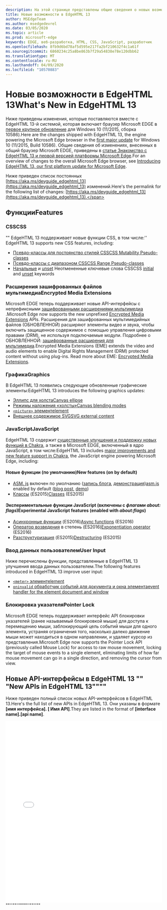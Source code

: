 ```yaml
---
description: На этой странице представлены общие сведения о новых возможностях EdgeHTML 13.
title: Новые возможности в EdgeHTML 13
author: MSEdgeTeam
ms.author: msedgedevrel
ms.date: 03/05/2020
ms.topic: article
ms.prod: microsoft-edge
keywords: EDGE, веб-разработка, HTML, CSS, JavaScript, разработчик
ms.openlocfilehash: 8fb9d6bd78af5d595e217fa2bf210632f4c1a61f
ms.sourcegitcommit: 6860234c25a8be863b7f29a54838e78e120dbb62
ms.translationtype: MT
ms.contentlocale: ru-RU
ms.lasthandoff: 04/09/2020
ms.locfileid: "10570883"
---
```

# <span data-ttu-id="8d85b-104">Новые возможности в EdgeHTML 13</span><span class="sxs-lookup"><span data-stu-id="8d85b-104">What's New in EdgeHTML 13</span></span>
<span data-ttu-id="8d85b-105">Ниже приведены изменения, которые поставляются вместе с EdgeHTML 13-й системой, которая включает браузер Microsoft EDGE в [первое крупное обновление](https://blogs.windows.com/windowsexperience/2015/11/12/first-major-update-for-windows-10-available-today/) для Windows 10 (11/2015, сборка 10586).</span><span class="sxs-lookup"><span data-stu-id="8d85b-105">Here are the changes shipped with EdgeHTML 13, the engine powering the Microsoft Edge browser in the [first major update](https://blogs.windows.com/windowsexperience/2015/11/12/first-major-update-for-windows-10-available-today/) for Windows 10 (11/2015, Build 10586).</span></span> <span data-ttu-id="8d85b-106">Общие сведения об изменениях, внесенных в общий браузер Microsoft EDGE, приведены в [статье Знакомство с EdgeHTML 13 и первой версией платформы Microsoft Edge](https://blogs.windows.com/msedgedev/2015/11/16/introducing-edgehtml-13-our-first-platform-update-for-microsoft-edge/).</span><span class="sxs-lookup"><span data-stu-id="8d85b-106">For an overview of changes to the overall Microsoft Edge browser, see [Introducing EdgeHTML 13, our first platform update for Microsoft Edge](https://blogs.windows.com/msedgedev/2015/11/16/introducing-edgehtml-13-our-first-platform-update-for-microsoft-edge/).</span></span>

<span data-ttu-id="8d85b-107">Ниже приведен список постоянных [https://aka.ms/devguide_edgehtml_13](https://aka.ms/devguide_edgehtml_13) изменений.</span><span class="sxs-lookup"><span data-stu-id="8d85b-107">Here's the permalink for the following list of changes: [https://aka.ms/devguide_edgehtml_13](https://aka.ms/devguide_edgehtml_13).</span></span>

## <span data-ttu-id="8d85b-108">Функции</span><span class="sxs-lookup"><span data-stu-id="8d85b-108">Features</span></span>

### <span data-ttu-id="8d85b-109">CSS</span><span class="sxs-lookup"><span data-stu-id="8d85b-109">CSS</span></span>
<span data-ttu-id="8d85b-110">"" EdgeHTML 13 поддерживает новые функции CSS, в том числе:</span><span class="sxs-lookup"><span data-stu-id="8d85b-110">'' EdgeHTML 13 supports new CSS features, including:</span></span>
* [<span data-ttu-id="8d85b-111">Псевдо-классы для постоянство стилей CSS</span><span class="sxs-lookup"><span data-stu-id="8d85b-111">CSS Mutability Pseudo-classes</span></span>](https://developer.microsoft.com/microsoft-edge/platform/status/cssmutabilitypseudoclasses/)
* [<span data-ttu-id="8d85b-112">Псевдо-классы с диапазоном CSS</span><span class="sxs-lookup"><span data-stu-id="8d85b-112">CSS Range Pseudo-classes</span></span>](https://developer.microsoft.com/microsoft-edge/platform/status/cssrangepseudoclasses/)
* <span data-ttu-id="8d85b-113">[Начальные](https://developer.microsoft.com/microsoft-edge/platform/status/cssinitialvalue/) и [unset](https://developer.microsoft.com/microsoft-edge/platform/status/cssunsetvalue/) Неотмененные ключевые слова CSS</span><span class="sxs-lookup"><span data-stu-id="8d85b-113">CSS [initial](https://developer.microsoft.com/microsoft-edge/platform/status/cssinitialvalue/) and [unset](https://developer.microsoft.com/microsoft-edge/platform/status/cssunsetvalue/) keywords</span></span>

### <span data-ttu-id="8d85b-114">Расширения зашифрованных файлов мультимедиа</span><span class="sxs-lookup"><span data-stu-id="8d85b-114">Encrypted Media Extensions</span></span>
<span data-ttu-id="8d85b-115">Microsoft EDGE теперь поддерживает новые API-интерфейсы с непрефиксными [зашифрованными расширениями мультимедиа](https://w3.org/TR/encrypted-media/) .</span><span class="sxs-lookup"><span data-stu-id="8d85b-115">Microsoft Edge now supports the new unprefixed [Encrypted Media Extensions](https://w3.org/TR/encrypted-media/) APIs.</span></span> <span data-ttu-id="8d85b-116">Расширения для зашифрованных мультимедийных файлов (ОБНОВЛЕННОЙ) расширяют элементы видео и звука, чтобы включить защищенное содержимое с помощью управления цифровыми правами (DRM), не используя подключаемые модули. Подробнее о ОБНОВЛЕННОЙ: [зашифрованные расширения для мультимедиа](https://docs.microsoft.com/microsoft-edge/dev-guide/multimedia/encrypted-media-extensions).</span><span class="sxs-lookup"><span data-stu-id="8d85b-116">Encrypted Media Extensions (EME) extends the video and audio elements to enable Digital Rights Management (DRM) protected content without using plug-ins. Read more about EME: [Encrypted Media Extensions](https://docs.microsoft.com/microsoft-edge/dev-guide/multimedia/encrypted-media-extensions).</span></span>

### <span data-ttu-id="8d85b-117">Графика</span><span class="sxs-lookup"><span data-stu-id="8d85b-117">Graphics</span></span>

<span data-ttu-id="8d85b-118">В EdgeHTML 13 появились следующие обновленные графические элементы:</span><span class="sxs-lookup"><span data-stu-id="8d85b-118">EdgeHTML 13 introduces the following graphics updates:</span></span>
* [<span data-ttu-id="8d85b-119">Эллипс для холста</span><span class="sxs-lookup"><span data-stu-id="8d85b-119">Canvas ellipse</span></span>](https://developer.microsoft.com/microsoft-edge/platform/status/canvas2dellipse/)
* [<span data-ttu-id="8d85b-120">Режимы наложения «холсты»</span><span class="sxs-lookup"><span data-stu-id="8d85b-120">Canvas blending modes</span></span>](https://developer.microsoft.com/microsoft-edge/platform/status/compositingandblendingincanvas2d/)
* [`<picture>` <span data-ttu-id="8d85b-121">элемент</span><span class="sxs-lookup"><span data-stu-id="8d85b-121">element</span></span>](https://developer.microsoft.com/microsoft-edge/platform/status/pictureelement/)
* [<span data-ttu-id="8d85b-122">Внешнее содержимое SVG</span><span class="sxs-lookup"><span data-stu-id="8d85b-122">SVG external content</span></span>](https://developer.microsoft.com/microsoft-edge/platform/status/svgexternalcontent/)

### <span data-ttu-id="8d85b-123">JavaScript</span><span class="sxs-lookup"><span data-stu-id="8d85b-123">JavaScript</span></span>
<span data-ttu-id="8d85b-124">EdgeHTML 13 содержит [существенные улучшения и поддержку новых функций в Chakra](https://blogs.windows.com/msedgedev/2015/09/30/asynchronous-code-gets-easier-with-es2016-async-function-support-in-chakra-and-microsoft-edge/), а также в Microsoft EDGE, включенный в ядро JavaScript, в том числе:</span><span class="sxs-lookup"><span data-stu-id="8d85b-124">EdgeHTML 13 includes [major improvements and new feature support in Chakra](https://blogs.windows.com/msedgedev/2015/09/30/asynchronous-code-gets-easier-with-es2016-async-function-support-in-chakra-and-microsoft-edge/), the JavaScript engine powering Microsoft Edge, including:</span></span>

#### <span data-ttu-id="8d85b-125">Новые функции (по умолчанию)</span><span class="sxs-lookup"><span data-stu-id="8d85b-125">New features (on by default)</span></span>

* <span data-ttu-id="8d85b-126">[ASM. js](https://developer.microsoft.com/microsoft-edge/platform/status/asmjs/?q=asm.js) включен по умолчанию ([запись блога](https://blogs.windows.com/msedgedev/2015/11/10/supercharging-javascript-performance-with-asm-js/), [демонстрация](https://dev.windows.com/microsoft-edge/testdrive/demos/chess/))</span><span class="sxs-lookup"><span data-stu-id="8d85b-126">[asm.js](https://developer.microsoft.com/microsoft-edge/platform/status/asmjs/?q=asm.js) enabled by default ([blog post](https://blogs.windows.com/msedgedev/2015/11/10/supercharging-javascript-performance-with-asm-js/), [demo](https://dev.windows.com/microsoft-edge/testdrive/demos/chess/))</span></span>
* <span data-ttu-id="8d85b-127">[Классы](https://developer.microsoft.com/microsoft-edge/platform/status/asmjs/?q=classes) (ES2015)</span><span class="sxs-lookup"><span data-stu-id="8d85b-127">[Classes](https://developer.microsoft.com/microsoft-edge/platform/status/asmjs/?q=classes) (ES2015)</span></span>

#### <span data-ttu-id="8d85b-128">Экспериментальные функции JavaScript (включены с *флагами about: flags*)</span><span class="sxs-lookup"><span data-stu-id="8d85b-128">Experimental JavaScript features (enabled with *about:flags*)</span></span>

* <span data-ttu-id="8d85b-129">[Асинхронные функции](https://developer.microsoft.com/microsoft-edge/platform/status/asyncfunctions/?q=async%20functions) (ES2016)</span><span class="sxs-lookup"><span data-stu-id="8d85b-129">[Async functions](https://developer.microsoft.com/microsoft-edge/platform/status/asyncfunctions/?q=async%20functions) (ES2016)</span></span>
* <span data-ttu-id="8d85b-130">[Оператор возведения](https://developer.microsoft.com/microsoft-edge/platform/status/exponentiationoperatores2016/?q=exponentiation%20operator) в степень (ES2016)</span><span class="sxs-lookup"><span data-stu-id="8d85b-130">[Exponentiation operator](https://developer.microsoft.com/microsoft-edge/platform/status/exponentiationoperatores2016/?q=exponentiation%20operator) (ES2016)</span></span>
* <span data-ttu-id="8d85b-131">[Разструктуризация](https://developer.microsoft.com/microsoft-edge/platform/status/destructuringES2015/?q=destructuring) (ES2015)</span><span class="sxs-lookup"><span data-stu-id="8d85b-131">[Destructuring](https://developer.microsoft.com/microsoft-edge/platform/status/destructuringES2015/?q=destructuring) (ES2015)</span></span>

### <span data-ttu-id="8d85b-132">Ввод данных пользователем</span><span class="sxs-lookup"><span data-stu-id="8d85b-132">User Input</span></span>
<span data-ttu-id="8d85b-133">Ниже перечислены функции, представленные в EdgeHTML 13 улучшения ввода данных пользователем.</span><span class="sxs-lookup"><span data-stu-id="8d85b-133">The following features introduced in EdgeHTML 13 improve user input:</span></span>
* [`<meter>` <span data-ttu-id="8d85b-134">элемент</span><span class="sxs-lookup"><span data-stu-id="8d85b-134">element</span></span>](https://developer.microsoft.com/microsoft-edge/platform/status/meterelement/)
* [`oninvalid` <span data-ttu-id="8d85b-135">обработчик событий для документа и окна элемента</span><span class="sxs-lookup"><span data-stu-id="8d85b-135">event handler for the element document and window</span></span>](https://developer.microsoft.com/microsoft-edge/platform/status/oninvalideventhandler/)

### <span data-ttu-id="8d85b-136">Блокировка указателя</span><span class="sxs-lookup"><span data-stu-id="8d85b-136">Pointer Lock</span></span>
<span data-ttu-id="8d85b-137">Microsoft EDGE теперь поддерживает интерфейс API блокировки указателей (ранее называемый блокировкой мыши) для доступа к перемещению мыши, заблокирующий цель событий мыши для одного элемента, устраняя ограничения того, насколько далеко движение мыши может находиться в одном направлении, и удаляет курсор из представления.</span><span class="sxs-lookup"><span data-stu-id="8d85b-137">Microsoft Edge now supports the Pointer Lock API (previously called Mouse Lock) for access to raw mouse movement, locking the target of mouse events to a single element, eliminating limits of how far mouse movement can go in a single direction, and removing the cursor from view.</span></span> 


## <span data-ttu-id="8d85b-138">Новые API-интерфейсы в EdgeHTML 13 "" "</span><span class="sxs-lookup"><span data-stu-id="8d85b-138">New APIs in EdgeHTML 13""""</span></span>

<span data-ttu-id="8d85b-139">Ниже приведен полный список новых API-интерфейсов в EdgeHTML 13.</span><span class="sxs-lookup"><span data-stu-id="8d85b-139">Here's the full list of new APIs in EdgeHTML 13.</span></span> <span data-ttu-id="8d85b-140">Они указаны в формате **[имя интерфейса]. [ Имя API]**.</span><span class="sxs-lookup"><span data-stu-id="8d85b-140">They are listed in the format of **[interface name].[api name]**.</span></span>
<iframe height='584' scrolling='no' title='<span data-ttu-id="8d85b-141">Новые API-интерфейсы в EdgeHTML 13</span><span class="sxs-lookup"><span data-stu-id="8d85b-141">New APIs in EdgeHTML 13</span></span>' src='//codepen.io/MicrosoftEdgeDocumentation/embed/vmzxEY/?height=584&theme-id=23761&default-tab=result&embed-version=2' frameborder='no' allowtransparency='true' allowfullscreen='true' style='width: 100%;'><span data-ttu-id="8d85b-142">Ознакомьтесь с <a href='https://codepen.io/MicrosoftEdgeDocumentation/pen/vmzxEY/'> новыми API-интерфейсами в EdgeHTML 13 на </a> Microsoft Edge Docs ( <a href='http://codepen.io/MicrosoftEdgeDocumentation'> @MicrosoftEdgeDocumentation </a> ) на <a href='http://codepen.io'> CodePen </a> .</span><span class="sxs-lookup"><span data-stu-id="8d85b-142">See the Pen <a href='https://codepen.io/MicrosoftEdgeDocumentation/pen/vmzxEY/'>New APIs in EdgeHTML 13</a> by Microsoft Edge Docs (<a href='http://codepen.io/MicrosoftEdgeDocumentation'>@MicrosoftEdgeDocumentation</a>) on <a href='http://codepen.io'>CodePen</a>.</span></span></iframe><span data-ttu-id="8d85b-143">""''""''""</span><span class="sxs-lookup"><span data-stu-id="8d85b-143">""''""''""</span></span>
